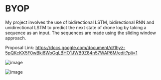 # BYOP
My project involves the use of bidirectional LSTM, bidirectional RNN and unidirectional LSTM to predict the next state of drone log by taking a sequence as an input.
The sequences are made using the sliding window approach.

Proposal Link: https://docs.google.com/document/d/1hyz-5pQKcKX5F0wBki8WoGqLBHO1JWB9Z84n57WAP6M/edit?pli=1


![image](https://github.com/archi-8804/BYOP/assets/125747938/8eed175b-2c07-4a17-b070-29ccd99509d0)

![image](https://github.com/archi-8804/BYOP/assets/125747938/3c97969e-f993-4760-80f9-6ebd5d106d52)
